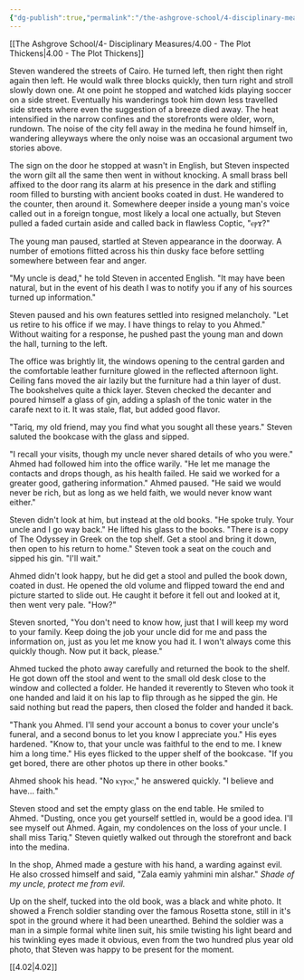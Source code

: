 ```yaml
---
{"dg-publish":true,"permalink":"/the-ashgrove-school/4-disciplinary-measures/4-01-a-death-in-the-family/"}
---
```


[[The Ashgrove School/4- Disciplinary Measures/4.00 - The Plot Thickens\|4.00 - The Plot Thickens]]

Steven wandered the streets of Cairo. He turned left, then right then right again then left. He would walk three blocks quickly, then turn right and stroll slowly down one. At one point he stopped and watched kids playing soccer on a side street. Eventually his wanderings took him down less travelled side streets where even the suggestion of a breeze died away. The heat intensified in the narrow confines and the storefronts were older, worn, rundown. The noise of the city fell away in the medina he found himself in, wandering alleyways where the only noise was an occasional argument two stories above. 

The sign on the door he stopped at wasn't in English, but Steven inspected the worn gilt all the same then went in without knocking. A small brass bell affixed to the door rang its alarm at his presence in the dark and stifling room filled to bursting with ancient books coated in dust. He wandered to the counter, then around it. Somewhere deeper inside a young man's voice called out in a foreign tongue, most likely a local one actually, but Steven pulled a faded curtain aside and called back in flawless Coptic, "ⲉⲣϫ?" 

The young man paused, startled at Steven appearance in the doorway. A number of emotions flitted across his thin dusky face before settling somewhere between fear and anger. 

"My uncle is dead," he told Steven in accented English. "It may have been natural, but in the event of his death I was to notify you if any of his sources turned up information."

Steven paused and his own features settled into resigned melancholy. "Let us retire to his office if we may. I have things to relay to you Ahmed." Without waiting for a response, he pushed past the young man and down the hall, turning to the left. 

The office was brightly lit, the windows opening to the central garden and the comfortable leather furniture glowed in the reflected afternoon light. Ceiling fans moved the air lazily but the furniture had a thin layer of dust. The bookshelves quite a thick layer. Steven checked the decanter and poured himself a glass of gin, adding a splash of the tonic water in the carafe next to it. It was stale, flat, but added good flavor. 

"Tariq, my old friend, may you find what you sought all these years." Steven saluted the bookcase with the glass and sipped. 

"I recall your visits, though my uncle never shared details of who you were." Ahmed had followed him into the office warily. "He let me manage the contacts and drops though, as his health failed. He said we worked for a greater good, gathering information." Ahmed paused. "He said we would never be rich, but as long as we held faith, we would never know want either."

Steven didn't look at him, but instead at the old books. "He spoke truly. Your uncle and I go way back." He lifted his glass to the books. "There is a copy of The Odyssey in Greek on the top shelf. Get a stool and bring it down, then open to his return to home." Steven took a seat on the couch and sipped his gin. "I'll wait."

Ahmed didn't look happy, but he did get a stool and pulled the book down, coated in dust. He opened the old volume and flipped toward the end and picture started to slide out. He caught it before it fell out and looked at it, then went very pale. "How?"

Steven snorted, "You don't need to know how, just that I will keep my word to your family. Keep doing the job your uncle did for me and pass the information on, just as you let me know you had it. I won't always come this quickly though. Now put it back, please."

Ahmed tucked the photo away carefully and returned the book to the shelf. He got down off the stool and went to the small old desk close to the window and collected a folder. He handed it reverently to Steven who took it one handed and laid it on his lap to flip through as he sipped the gin. He said nothing but read the papers, then closed the folder and handed it back. 

"Thank you Ahmed. I'll send your account a bonus to cover your uncle's funeral, and a second bonus to let you know I appreciate you." His eyes hardened. "Know to, that your uncle was faithful to the end to me. I knew him a long time." His eyes flicked to the upper shelf of the bookcase. "If you get bored, there are other photos up there in other books."

Ahmed shook his head. "No ⲕⲩⲣⲟⲥ," he answered quickly. "I believe and have... faith."

Steven stood and set the empty glass on the end table. He smiled to Ahmed. "Dusting, once you get yourself settled in, would be a good idea. I'll see myself out Ahmed. Again, my condolences on the loss of your uncle. I shall miss Tariq." Steven quietly walked out through the storefront and back into the medina. 

In the shop, Ahmed made a gesture with his hand, a warding against evil. He also crossed himself and said, "Zala eamiy yahmini min alshar." *Shade of my uncle, protect me from evil.*

Up on the shelf, tucked into the old book, was a black and white photo. It showed a French soldier standing over the famous Rosetta stone, still in it's spot in the ground where it had been unearthed.  Behind the soldier was a man in a simple formal white linen suit, his smile twisting his light beard and his twinkling eyes made it obvious, even from the two hundred plus year old photo, that Steven was happy to be present for the moment.

[[4.02\|4.02]]